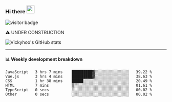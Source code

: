 ### Hi there <a href="https://www.gautamkrishnar.com/"><img src="https://media.giphy.com/media/hvRJCLFzcasrR4ia7z/giphy.gif" width="25px"></a>

![visitor badge](https://visitor-badge.glitch.me/badge?page_id=vickyhoo.vickyhoo&left_color=black&right_color=cornflowerblue)

⚠️ UNDER CONSTRUCTION

![Vickyhoo's GitHub stats](https://github-readme-stats.vercel.app/api?username=vickyhoo&theme=react&show_icons=true&count_private=true)

---

#### :bar_chart: Weekly development breakdown

<!--START_SECTION:waka-->

```text
JavaScript   3 hrs 7 mins    █████████▓░░░░░░░░░░░░░░░   39.22 %
Vue.js       3 hrs 4 mins    █████████▓░░░░░░░░░░░░░░░   38.63 %
CSS          1 hr 38 mins    █████░░░░░░░░░░░░░░░░░░░░   20.49 %
HTML         7 mins          ▒░░░░░░░░░░░░░░░░░░░░░░░░   01.61 %
TypeScript   0 secs          ░░░░░░░░░░░░░░░░░░░░░░░░░   00.02 %
Other        0 secs          ░░░░░░░░░░░░░░░░░░░░░░░░░   00.02 %
```

<!--END_SECTION:waka-->


<!--
**vickyhoo/vickyhoo** is a ✨ _special_ ✨ repository because its `README.md` (this file) appears on your GitHub profile.

Here are some ideas to get you started:

- 🔭 I’m currently working on ...
- 🌱 I’m currently learning ...
- 👯 I’m looking to collaborate on ...
- 🤔 I’m looking for help with ...
- 💬 Ask me about ...
- 📫 How to reach me: ...
- 😄 Pronouns: ...
- ⚡ Fun fact: ...
-->
